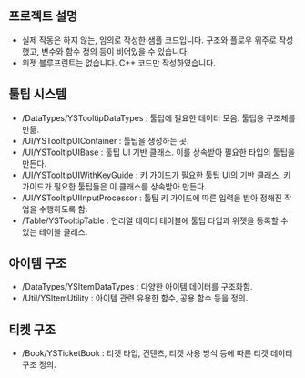 ## 프로젝트 설명
- 실제 작동은 하지 않는, 임의로 작성한 샘플 코드입니다. 구조와 플로우 위주로 작성했고, 변수와 함수 정의 등이 비어있을 수 있습니다.
- 위젯 블루프린트는 없습니다. C++ 코드만 작성하였습니다.

## 툴팁 시스템
- /DataTypes/YSTooltipDataTypes : 툴팁에 필요한 데이터 모음. 툴팁용 구조체를 만듦.
- /UI/YSTooltipUIContainer : 툴팁을 생성하는 곳.
- /UI/YSTooltipUIBase : 툴팁 UI 기반 클래스. 이를 상속받아 필요한 타입의 툴팁을 만든다.
- /UI/YSTooltipUIWithKeyGuide : 키 가이드가 필요한 툴팁 UI의 기반 클래스. 키 가이드가 필요한 툴팁들은 이 클래스를 상속받아 만든다.
- /UI/YSTooltipUIInputProcessor : 툴팁 키 가이드에 따른 입력을 받아 정해진 작업을 수행하도록 함.
- /Table/YSTooltipTable : 언리얼 데이터 테이블에 툴팁 타입과 위젯을 등록할 수 있는 테이블 클래스.
   
## 아이템 구조
- /DataTypes/YSItemDataTypes : 다양한 아이템 데이터를 구조화함.
- /Util/YSItemUtility : 아이템 관련 유용한 함수, 공용 함수 등을 정의.
   
## 티켓 구조
- /Book/YSTicketBook : 티켓 타입, 컨텐츠, 티켓 사용 방식 등에 따른 티켓 데이터 구조 정의.
